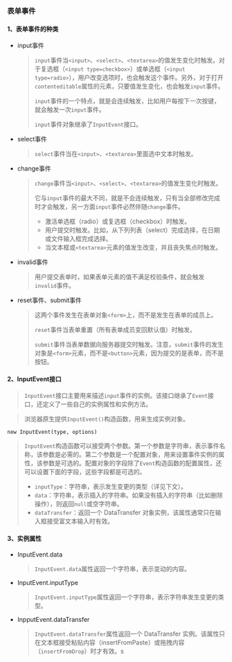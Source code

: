 ### 表单事件

#### 1、表单事件的种类

- input事件

  > `input`事件当`<input>`、`<select>`、`<textarea>`的值发生变化时触发。对于复选框（`<input type=checkbox>`）或单选框（`<input type=radio>`），用户改变选项时，也会触发这个事件。另外，对于打开`contenteditable`属性的元素，只要值发生变化，也会触发`input`事件。
  >
  > `input`事件的一个特点，就是会连续触发，比如用户每按下一次按键，就会触发一次`input`事件。
  >
  > `input`事件对象继承了`InputEvent`接口。

- select事件

  > `select`事件当在`<input>`、`<textarea>`里面选中文本时触发。

- change事件

  > `change`事件当`<input>`、`<select>`、`<textarea>`的值发生变化时触发。
  >
  > 它与`input`事件的最大不同，就是不会连续触发，只有当全部修改完成时才会触发，另一方面`input`事件必然伴随`change`事件。
  >
  > - 激活单选框（radio）或复选框（checkbox）时触发。
  > - 用户提交时触发。比如，从下列列表（select）完成选择，在日期或文件输入框完成选择。
  > - 当文本框或`<textarea>`元素的值发生改变，并且丧失焦点时触发。

- invalid事件

  > 用户提交表单时，如果表单元素的值不满足校验条件，就会触发`invalid`事件。

- reset事件、submit事件

  > 这两个事件发生在表单对象`<form>`上，而不是发生在表单的成员上。
  >
  > `reset`事件当表单重置（所有表单成员变回默认值）时触发。
  >
  > `submit`事件当表单数据向服务器提交时触发。注意，`submit`事件的发生对象是`<form>`元素，而不是`<button>`元素，因为提交的是表单，而不是按钮。

#### 2、InputEvent接口

> `InputEvent`接口主要用来描述`input`事件的实例。该接口继承了`Event`接口，还定义了一些自己的实例属性和实例方法。

> 浏览器原生提供`InputEvent()`构造函数，用来生成实例对象。

```
new InputEvent(type, options)
```

> `InputEvent`构造函数可以接受两个参数。第一个参数是字符串，表示事件名称，该参数是必需的。第二个参数是一个配置对象，用来设置事件实例的属性，该参数是可选的。配置对象的字段除了`Event`构造函数的配置属性，还可以设置下面的字段，这些字段都是可选的。
>
> - `inputType`：字符串，表示发生变更的类型（详见下文）。
> - `data`：字符串，表示插入的字符串。如果没有插入的字符串（比如删除操作），则返回`null`或空字符串。
> - `dataTransfer`：返回一个 DataTransfer 对象实例，该属性通常只在输入框接受富文本输入时有效。

#### 3、实例属性

- InputEvent.data

  > `InputEvent.data`属性返回一个字符串，表示变动的内容。

- InputEvent.inputType

  > `InputEvent.inputType`属性返回一个字符串，表示字符串发生变更的类型。

- InpputEvent.dataTransfer

  > `InputEvent.dataTransfer`属性返回一个 DataTransfer 实例。该属性只在文本框接受粘贴内容（insertFromPaste）或拖拽内容（`insertFromDrop`）时才有效。s